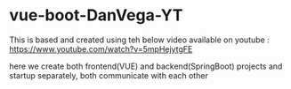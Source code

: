 # vue-boot-DanVega-YT

This is based and created using teh below video available on youtube :
https://www.youtube.com/watch?v=5mpHejytgFE


here we create both frontend(VUE) and backend(SpringBoot) projects and startup separately, both communicate with each other